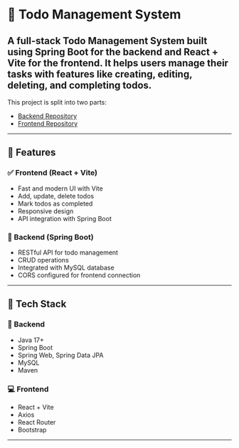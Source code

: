 # 📝 Todo Management System

A full-stack Todo Management System built using **Spring Boot** for the backend and **React + Vite** for the frontend. It helps users manage their tasks with features like creating, editing, deleting, and completing todos.
---

This project is split into two parts:

- [Backend Repository](https://github.com/Manohar-code3/todo-back-end)
- [Frontend Repository](https://github.com/Manohar-code3/Todo-front-end)
---

## 📌 Features

### ✅ Frontend (React + Vite)
- Fast and modern UI with Vite
- Add, update, delete todos
- Mark todos as completed
- Responsive design
- API integration with Spring Boot

### 🚀 Backend (Spring Boot)
- RESTful API for todo management
- CRUD operations
- Integrated with  MySQL database
- CORS configured for frontend connection

---

## 🧰 Tech Stack

### 🔧 Backend
- Java 17+
- Spring Boot
- Spring Web, Spring Data JPA
- MySQL
- Maven

### 💻 Frontend
- React + Vite
- Axios
- React Router
- Bootstrap 

---


